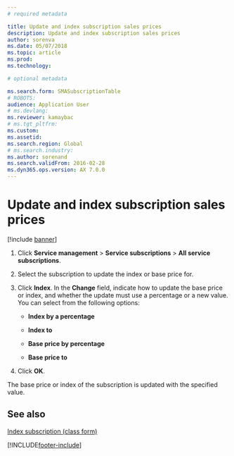 ```yaml
---
# required metadata

title: Update and index subscription sales prices 
description: Update and index subscription sales prices 
author: sorenva
ms.date: 05/07/2018
ms.topic: article
ms.prod: 
ms.technology: 

# optional metadata

ms.search.form: SMASubscriptionTable
# ROBOTS: 
audience: Application User
# ms.devlang: 
ms.reviewer: kamaybac
# ms.tgt_pltfrm: 
ms.custom: 
ms.assetid: 
ms.search.region: Global
# ms.search.industry: 
ms.author: sorenand
ms.search.validFrom: 2016-02-28
ms.dyn365.ops.version: AX 7.0.0
---
```



# Update and index subscription sales prices 

[!include [banner](../includes/banner.md)]


1.  Click **Service management** \> **Service subscriptions** \> **All service subscriptions**.

2.  Select the subscription to update the index or base price for.

3.  Click **Index**. In the **Change** field, indicate how to update the base price or index, and whether the update must use a percentage or a new value. You can select from the following options:
    
      - **Index by a percentage**
    
      - **Index to**
    
      - **Base price by percentage**
    
      - **Base price to**

4.  Click **OK**.

The base price or index of the subscription is updated with the specified value.

## See also

[Index subscription (class form)](https://technet.microsoft.com/library/aa558579\(v=ax.60\))

  




[!INCLUDE[footer-include](../../includes/footer-banner.md)]